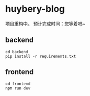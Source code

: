 # huybery-blog

项目重构中。
预计完成时间：您等着吧~


## backend

```
cd backend
pip install -r requirements.txt
```

## frontend

```
cd frontend
npm run dev
```
